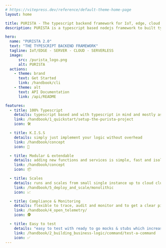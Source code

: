 ```yaml
---
# https://vitepress.dev/reference/default-theme-home-page
layout: home

title: PURISTA - The typescript backend framework for IoT, edge, cloud and serverless
description: PURISTA is a typescript based nodejs framework to built typescript backends for iot, edge, server, cloud and serverless.

hero:
  name: "PURISTA 2.0"
  text: "THE TYPESCRIPT BACKEND FRAMEWORK"
  tagline: IoT/EDGE - SERVER - CLOUD - SERVERLESS
  image:
      src: /purista_logo.png
      alt: PURISTA
  actions:
    - theme: brand
      text: Get Started
      link: /handbook/cli
    - theme: alt
      text: API Documentation
      link: /api/README

features:
  - title: 100% Typescript
    details: typescript based and with typescript in mind and mostly async-await (no call-back hell)
    link: /handbook/1_quickstart/setup-the-purista-project
    icon: 🛠️

  - title: K.I.S.S
    details: simply just implement your logic without overhead
    link: /handbook/concept
    icon: 💋

  - title: Modular & extendable
    details: adding new functions and services is simple, fast and isolated
    link: /handbook/concept
    icon: 📦

  - title: Scales
    details: runs and scales from small single instance up to cloud clusters and cloud functions.
    link: /handbook/5_deploy_and_scale/monolithic
    icon: 📈

  - title: Compliance & Monitoring
    details: flexible to trace, audit and monitor and to get a clear picture of what's going on
    link: /handbook/4_open_telemetry/
    icon: 🕵️

  - title: Easy to test
    details: "easy to test with ready to go mocks & stubs which increases productivity and reduces costs"
    link: /handbook/2_building_business-logic/command/test-a-command
    icon: ✅
---
```

